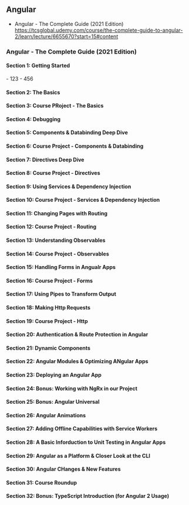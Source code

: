 ## Angular
- Angular - The Complete Guide (2021 Edition) https://tcsglobal.udemy.com/course/the-complete-guide-to-angular-2/learn/lecture/6655670?start=15#content

### Angular - The Complete Guide (2021 Edition)

#### Section 1: Getting Started

<CLI Deep Dive>
- 123
- 456

#### Section 2: The Basics

#### Section 3: Course PRoject - The Basics

#### Section 4: Debugging

#### Section 5: Components & Databinding Deep Dive

#### Section 6: Course Project - Components & Databinding

#### Section 7: Directives Deep Dive

#### Section 8: Course Project - Directives

#### Section 9: Using Services & Dependency Injection

#### Section 10: Course Project - Services & Dependency Injection

#### Section 11: Changing Pages with Routing

#### Section 12: Course Project - Routing

#### Section 13: Understanding Observables

#### Section 14: Course Project - Observables

#### Section 15: Handling Forms in Angualr Apps

#### Section 16: Course Project - Forms

#### Section 17: Using Pipes to Transform Output

#### Section 18: Making Http Requests

#### Section 19: Course Project - Http

#### Section 20: Authentication & Route Protection in Angular

#### Section 21: Dynamic Components

#### Section 22: Angular Modules & Optimizing ANgular Apps

#### Section 23: Deploying an Angular App

#### Section 24: Bonus: Working with NgRx in our Project

#### Section 25: Bonus: Angular Universal

#### Section 26: Angular Animations

#### Section 27: Adding Offline Capabilities with Service Workers

#### Section 28: A Basic Inforduction to Unit Testing in Angular Apps

#### Section 29: Angular as a Platform & Closer Look at the CLI

#### Section 30: Angular CHanges & New Features

#### Section 31: Course Roundup

#### Section 32: Bonus: TypeScript Introduction (for Angular 2 Usage)
